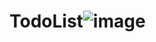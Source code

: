 # TodoList![image](https://user-images.githubusercontent.com/51200912/176943629-d81b4414-452d-47d8-8f53-d8c3368f1814.png)
